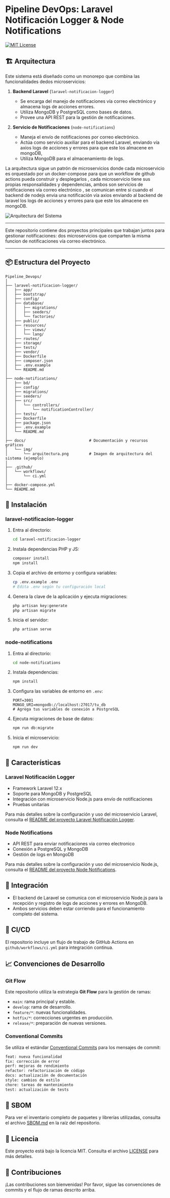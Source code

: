 # Pipeline DevOps: Laravel Notificación Logger & Node Notifications

[![MIT License](https://img.shields.io/badge/license-MIT-blue.svg)](LICENSE)

## 🏗️ Arquitectura

Este sistema está diseñado como un monorepo que combina las funcionalidades dedos microservicios:

1. **Backend Laravel** (`laravel-notificacion-logger`)
   - Se encarga del manejo de notificaciones vía correo electrónico y almacena logs de acciones errores.
   - Utiliza MongoDB y PostgreSQL como bases de datos.
   - Provee una API REST para la gestión de notificaciones.

2. **Servicio de Notificaciones** (`node-notifications`)
   - Maneja el envío de notificaciones por correo electrónico.
   - Actúa como servicio auxiliar para el backend Laravel, enviando vía axios logs de acciones y errores para que este los almacene en mongoDB,
   - Utiliza MongoDB para el almacenamiento de logs.

La arquitectura sigue un patrón de microservicios donde cada microservicio es orquestado por un docker-compose para que un workflow de github actions pueda construir y desplegarlos , cada microservicio tiene sus propias responsalidades y dependencias, ambos son servicios de notificaciones vía correo electrónico , se comunican entre si cuando el backend de nodejs envia una notificación vía axios enviando al backend de laravel los logs de acciones y errores para que este los almacene en mongoDB.

![Arquitectura del Sistema](docs/img/arquitectura-devops.png)

---

Este repositorio contiene dos proyectos principales que trabajan juntos para gestionar notificaciones: dos microservicios que comparten la misma funcion de notificaciones vía correo electrónico.

---

## 📦 Estructura del Proyecto

```
Pipeline_Devops/
│
├── laravel-notificacion-logger/
│   ├── app/
│   ├── bootstrap/
│   ├── config/
│   ├── database/
│   │   ├── migrations/
│   │   ├── seeders/
│   │   └── factories/
│   ├── public/
│   ├── resources/
│   │   ├── views/
│   │   └── lang/
│   ├── routes/
│   ├── storage/
│   ├── tests/
│   ├── vendor/
│   ├── Dockerfile
│   ├── composer.json
│   ├── .env.example
│   └── README.md
│
├── node-notifications/
│   ├── bd/
│   ├── config/
│   ├── migrations/
│   ├── seeders/
│   ├── src/
│   │   └── controllers/
│   │       └── notificationController/
│   ├── tests/
│   ├── Dockerfile
│   ├── package.json
│   ├── .env.example
│   └── README.md
│
├── docs/                            # Documentación y recursos gráficos
│   └── img/
│       └── arquitectura.png         # Imagen de arquitectura del sistema (ejemplo)
│
├── .github/
│   └── workflows/
│       └── ci.yml
│
├── docker-compose.yml
└── README.md
```

## 🚀 Instalación

### laravel-notificacion-logger

1. Entra al directorio:

   ```sh
   cd laravel-notificacion-logger
   ```

2. Instala dependencias PHP y JS:

   ```sh
   composer install
   npm install
   ```

3. Copia el archivo de entorno y configura variables:

   ```sh
   cp .env.example .env
   # Edita .env según tu configuración local
   ```

4. Genera la clave de la aplicación y ejecuta migraciones:

   ```sh
   php artisan key:generate
   php artisan migrate
   ```

5. Inicia el servidor:

   ```sh
   php artisan serve
   ```

### node-notifications

1. Entra al directorio:

   ```sh
   cd node-notifications
   ```

2. Instala dependencias:

   ```sh
   npm install
   ```

3. Configura las variables de entorno en `.env`:

   ```
   PORT=3001
   MONGO_URI=mongodb://localhost:27017/tu_db
   # Agrega tus variables de conexión a PostgreSQL
   ```

4. Ejecuta migraciones de base de datos:

   ```sh
   npm run db:migrate
   ```

5. Inicia el microservicio:

   ```sh
   npm run dev
   ```

## 🔧 Características

### Laravel Notificación Logger
- Framework Laravel 12.x
- Soporte para MongoDB y PostgreSQL
- Integración con microservicio Node.js para envío de notificaciones
- Pruebas unitarias

Para más detalles sobre la configuración y uso del microservicio Laravel, consulta el [README del proyecto Laravel Notificación Logger](laravel-notificacion-logger/README.md).

### Node Notifications
- API REST para enviar notificaciones via correo electronico
- Conexión a PostgreSQL y MongoDB
- Gestión de logs en MongoDB

Para más detalles sobre la configuración y uso del microservicio Node.js, consulta el [README del proyecto Node Notifications](node-notifications/README.md).

## 🔗 Integración

- El backend de Laravel se comunica con el microservicio Node.js para la recepción y registro de logs de acciones y errores en MongoDB.
- Ambos servicios deben estar corriendo para el funcionamiento completo del sistema.

## 🔄 CI/CD

El repositorio incluye un flujo de trabajo de GitHub Actions en `github/workflows/ci.yml` para integración continua.

## 📈 Convenciones de Desarrollo

### Git Flow

Este repositorio utiliza la estrategia **Git Flow** para la gestión de ramas:

- `main`: rama principal y estable.
- `develop`: rama de desarrollo.
- `feature/*`: nuevas funcionalidades.
- `hotfix/*`: correcciones urgentes en producción.
- `release/*`: preparación de nuevas versiones.

### Conventional Commits

Se utiliza el estándar [Conventional Commits](https://www.conventionalcommits.org/) para los mensajes de commit:

```bash
feat: nueva funcionalidad
fix: corrección de error
perf: mejoras de rendimiento
refactor: refactorización de código
docs: actualización de documentación
style: cambios de estilo
chore: tareas de mantenimiento
test: actualización de tests
```

## 📄 SBOM

Para ver el inventario completo de paquetes y librerías utilizadas, consulta el archivo [SBOM.md](SBOM.md) en la raíz del repositorio.

## 📄 Licencia

Este proyecto está bajo la licencia MIT. Consulta el archivo [LICENSE](LICENSE) para más detalles.

## 🤝 Contribuciones

¡Las contribuciones son bienvenidas! Por favor, sigue las convenciones de commits y el flujo de ramas descrito arriba.